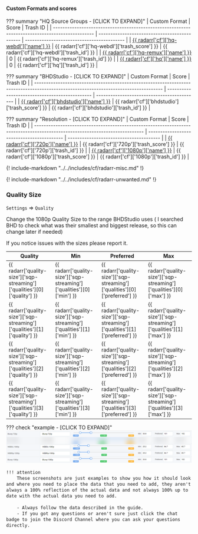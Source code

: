 #### Custom Formats and scores

??? summary "HQ Source Groups - [CLICK TO EXPAND]"
    | Custom Format                                                                                   | Score                                         | Trash ID                                   |
    | ----------------------------------------------------------------------------------------------- | --------------------------------------------- | ------------------------------------------ |
    | [{{ radarr['cf']['hq-webdl']['name'] }}](/Radarr/Radarr-collection-of-custom-formats/#hq-webdl) | {{ radarr['cf']['hq-webdl']['trash_score'] }} | {{ radarr['cf']['hq-webdl']['trash_id'] }} |
    | [{{ radarr['cf']['hq-remux']['name'] }}](/Radarr/Radarr-collection-of-custom-formats/#hq-remux) | 0                                             | {{ radarr['cf']['hq-remux']['trash_id'] }} |
    | [{{ radarr['cf']['hq']['name'] }}](/Radarr/Radarr-collection-of-custom-formats/#hq)             | 0                                             | {{ radarr['cf']['hq']['trash_id'] }}       |

??? summary "BHDStudio - [CLICK TO EXPAND]"
    | Custom Format                                                                                                                        | Score                                          | Trash ID                                    |
    | ------------------------------------------------------------------------------------------------------------------------------------ | ---------------------------------------------- | ------------------------------------------- |
    | [{{ radarr['cf']['bhdstudio']['name'] }}](https://raw.githubusercontent.com/TRaSH-/Guides/master/docs/json/radarr/cf/bhdstudio.json) | {{ radarr['cf']['bhdstudio']['trash_score'] }} | {{ radarr['cf']['bhdstudio']['trash_id'] }} |

??? summary "Resolution - [CLICK TO EXPAND]"
    | Custom Format                                                                                                                | Score                                      | Trash ID                                |
    | ---------------------------------------------------------------------------------------------------------------------------- | ------------------------------------------ | --------------------------------------- |
    | [{{ radarr['cf']['720p']['name'] }}](https://raw.githubusercontent.com/TRaSH-/Guides/master/docs/json/radarr/cf/720p.json)   | {{ radarr['cf']['720p']['trash_score'] }}  | {{ radarr['cf']['720p']['trash_id'] }}  |
    | [{{ radarr['cf']['1080p']['name'] }}](https://raw.githubusercontent.com/TRaSH-/Guides/master/docs/json/radarr/cf/1080p.json) | {{ radarr['cf']['1080p']['trash_score'] }} | {{ radarr['cf']['1080p']['trash_id'] }} |

{! include-markdown "../../includes/cf/radarr-misc.md" !}

{! include-markdown "../../includes/cf/radarr-unwanted.md" !}

### Quality Size

`Settings` => `Quality`

Change the 1080p Quality Size to the range BHDStudio uses ( I searched BHD to check what was their smallest and biggest release, so this can change later if needed)

If you notice issues with the sizes please report it.

| Quality                                                                  | Min                                                                  | Preferred                                                                  | Max                                                                  |
| ------------------------------------------------------------------------ | -------------------------------------------------------------------- | -------------------------------------------------------------------------- | -------------------------------------------------------------------- |
| {{ radarr['quality-size']['sqp-streaming']['qualities'][0]['quality'] }} | {{ radarr['quality-size']['sqp-streaming']['qualities'][0]['min'] }} | {{ radarr['quality-size']['sqp-streaming']['qualities'][0]['preferred'] }} | {{ radarr['quality-size']['sqp-streaming']['qualities'][0]['max'] }} |
| {{ radarr['quality-size']['sqp-streaming']['qualities'][1]['quality'] }} | {{ radarr['quality-size']['sqp-streaming']['qualities'][1]['min'] }} | {{ radarr['quality-size']['sqp-streaming']['qualities'][1]['preferred'] }} | {{ radarr['quality-size']['sqp-streaming']['qualities'][1]['max'] }} |
| {{ radarr['quality-size']['sqp-streaming']['qualities'][2]['quality'] }} | {{ radarr['quality-size']['sqp-streaming']['qualities'][2]['min'] }} | {{ radarr['quality-size']['sqp-streaming']['qualities'][2]['preferred'] }} | {{ radarr['quality-size']['sqp-streaming']['qualities'][2]['max'] }} |
| {{ radarr['quality-size']['sqp-streaming']['qualities'][3]['quality'] }} | {{ radarr['quality-size']['sqp-streaming']['qualities'][3]['min'] }} | {{ radarr['quality-size']['sqp-streaming']['qualities'][3]['preferred'] }} | {{ radarr['quality-size']['sqp-streaming']['qualities'][3]['max'] }} |

??? check "example - [CLICK TO EXPAND]"
    ![!Quality Size](/SQP/images/quality-size.png)

    !!! attention
        These screenshots are just examples to show you how it should look and where you need to place the data that you need to add, they aren't always a 100% reflection of the actual data and not always 100% up to date with the actual data you need to add.

        - Always follow the data described in the guide.
        - If you got any questions or aren't sure just click the chat badge to join the Discord Channel where you can ask your questions directly.
